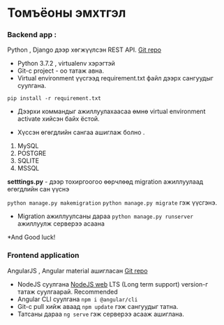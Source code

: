 # Томъёоны эмхтгэл
### Backend app : 
Python , Django дээр хөгжүүлсэн REST API.
[Git repo](https://github.com/JBayaraa22/formula-app-backend) 
* Python 3.7.2  , virtualenv  хэрэгтэй
* Git-с project - оо татаж авна.
* Virtual environment үүсгээд requirement.txt файл дээрх сангуудыг суулгана. 
``` 
pip install -r requirement.txt 
```
* Дээрхи коммандыг ажиллуулахаасаа өмнө virtual environment activate хийсэн байх ёстой.

* Хүссэн өгөгдлийн сангаа ашиглаж болно .
 1. MySQL
 2. POSTGRE
 3. SQLITE 
 4. MSSQL
 
 **setttings.py** - дээр тохиргоогоо өөрчлөөд migration ажиллуулаад өгөгдлийн сан үүснэ
 
 ``` python manage.py makemigration ```
  ``` python manage.py migrate ``` гэж үүсгэнэ.
 
 * Migration ажиллуулсаны дараа  ``` python manage.py runserver ``` ажиллуулж серверээ асаана
 
 *And Good luck!
 

### Frontend application
AngularJS  , Angular material ашигласан
[Git repo](https://github.com/JBayaraa22/formula-front-end)
* NodeJS суулгана [NodeJS web](https://nodejs.org/en/) LTS (Long term support) version-г татаж суулгаарай. Recommended
* Angular CLI суулгана ``` npm i @angular/cli ```
* Git-с pull хийж аваад ```npm update``` гэж сангуудыг татна.
* Татсаны дараа ``` ng serve ``` гэж серверээ асааж ашиглана.
